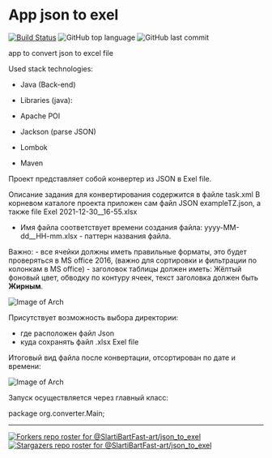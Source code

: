 # App json to exel

[![Build Status](https://app.travis-ci.com/SlartiBartFast-art/json_to_exel.svg?branch=main)](https://app.travis-ci.com/SlartiBartFast-art/json_to_exel)
![GitHub top language](https://img.shields.io/github/languages/top/SlartiBartFast-art/json_to_exel?logo=java&logoColor=red)
![GitHub last commit](https://img.shields.io/github/last-commit/SlartiBartFast-art/json_to_exel?logo=github)

app to convert json to excel file

Used stack technologies:

- Java (Back-end)

- Libraries (java):

- Apache POI

- Jackson (parse JSON)

- Lombok

- Maven

Проект представляет собой конвертер из JSON в Exel file.

Описание задания для конвертирования содержится в файле task.xml
В корневом каталоге проекта приложен сам файл JSON exampleTZ.json,
а также file Exel 2021-12-30__16-55.xlsx

- Имя файла соответствует времени создания файла:
 yyyy-MM-dd__HH-mm.xlsx - паттерн названия файла.
  
 Важно: 
    - все ячейки должны иметь правильные форматы, это будет проверяться в MS office 2016,
      (важно для сортировки и фильтрации по колонкам в MS office)
    - заголовок таблицы должен иметь: Жёлтый фоновый цвет, обводку по контуру ячеек,
      текст заголовка должен быть **Жирным**.


![Image of Arch](https://github.com/SlartiBartFast-art/json_to_exel/blob/main/image/Screenshot_4.jpg)

 Присутствует возможность выбора директории:
  - где расположен файл Json
  - куда сохранять файл .xlsx Exel file

Итоговый вид файла после конвертации, отсортирован по дате и времени:

![Image of Arch](https://github.com/SlartiBartFast-art/json_to_exel/blob/main/image/Screenshot_3.jpg)

Запуск осуществляется через главный класс:

package org.converter.Main;

_______
[![Forkers repo roster for @SlartiBartFast-art/json_to_exel](https://reporoster.com/forks/SlartiBartFast-art/json_to_exel)](https://github.com/SlartiBartFast-art/json_to_exel/network/members)
[![Stargazers repo roster for @SlartiBartFast-art/json_to_exel](https://reporoster.com/stars/SlartiBartFast-art/json_to_exel)](https://github.com/SlartiBartFast-art/json_to_exel/stargazers)
